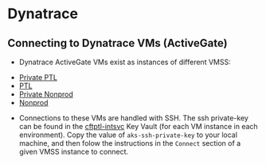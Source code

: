 # Dynatrace

## Connecting to Dynatrace VMs (ActiveGate)

- Dynatrace ActiveGate VMs exist as instances of different VMSS:
* [Private PTL](https://portal.azure.com/#@HMCTS.NET/asset/Microsoft_Azure_Compute/VirtualMachineScaleSet/subscriptions/1baf5470-1c3e-40d3-a6f7-74bfbce4b348/resourceGroups/aks-infra-cftptl-intsvc-rg/providers/Microsoft.Compute/virtualMachineScaleSets/activegate-private-ptl-vmss)
* [PTL](https://portal.azure.com/#@HMCTS.NET/asset/Microsoft_Azure_Compute/VirtualMachineScaleSet/subscriptions/1baf5470-1c3e-40d3-a6f7-74bfbce4b348/resourceGroups/aks-infra-cftptl-intsvc-rg/providers/Microsoft.Compute/virtualMachineScaleSets/activegate-ptl-vmss)
* [Private Nonprod](https://portal.azure.com/#@HMCTS.NET/asset/Microsoft_Azure_Compute/VirtualMachineScaleSet/subscriptions/1baf5470-1c3e-40d3-a6f7-74bfbce4b348/resourceGroups/aks-infra-cftptl-intsvc-rg/providers/Microsoft.Compute/virtualMachineScaleSets/activegate-private-nonprod-vmss)
* [Nonprod](https://portal.azure.com/#@HMCTS.NET/asset/Microsoft_Azure_Compute/VirtualMachineScaleSet/subscriptions/1baf5470-1c3e-40d3-a6f7-74bfbce4b348/resourceGroups/aks-infra-cftptl-intsvc-rg/providers/Microsoft.Compute/virtualMachineScaleSets/activegate-nonprod-vmss)

- Connections to these VMs are handled with SSH. The ssh private-key can be found in the [cftptl-intsvc](https://portal.azure.com/#@HMCTS.NET/resource/subscriptions/1baf5470-1c3e-40d3-a6f7-74bfbce4b348/resourceGroups/core-infra-intsvc-rg/providers/Microsoft.KeyVault/vaults/cftptl-intsvc/secrets) Key Vault (for each VM instance in each environment). Copy the value of `aks-ssh-private-key` to your local machine, and then folow the instructions in the `Connect` section of a given VMSS instance to connect.